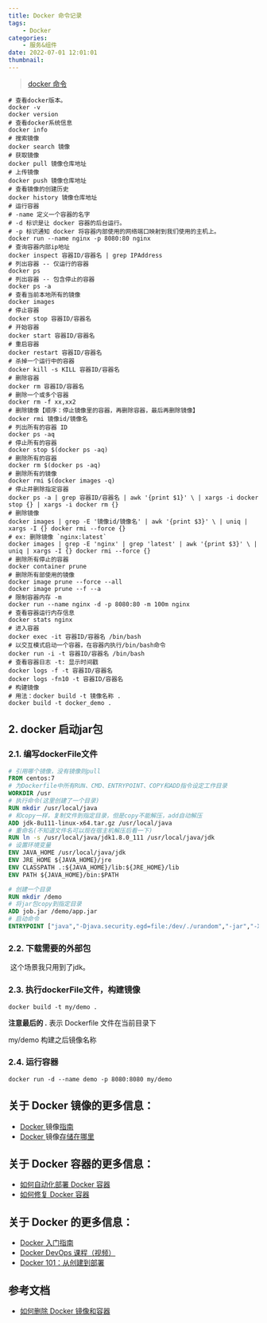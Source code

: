 ```yaml
---
title: Docker 命令记录
tags:
    - Docker
categories:
    - 服务&组件
date: 2022-07-01 12:01:01
thumbnail:
---
```


> [docker 命令](https://www.runoob.com/docker/docker-command-manual.html)

```shell
# 查看docker版本。
docker -v
docker version
# 查看docker系统信息
docker info
# 搜索镜像
docker search 镜像
# 获取镜像
docker pull 镜像仓库地址
# 上传镜像
docker push 镜像仓库地址
# 查看镜像的创建历史
docker history 镜像仓库地址
# 运行容器
# -name 定义一个容器的名字
# -d 标识是让 docker 容器的后台运行。
# -p 标识通知 docker 将容器内部使用的网络端口映射到我们使用的主机上。
docker run --name nginx -p 8080:80 nginx
# 查询容器内部ip地址
docker inspect 容器ID/容器名 | grep IPAddress
# 列出容器 -- 仅运行的容器
docker ps
# 列出容器 -- 包含停止的容器
docker ps -a
# 查看当前本地所有的镜像
docker images
# 停止容器
docker stop 容器ID/容器名
# 开始容器
docker start 容器ID/容器名
# 重启容器
docker restart 容器ID/容器名
# 杀掉一个运行中的容器
docker kill -s KILL 容器ID/容器名
# 删除容器
docker rm 容器ID/容器名
# 删除一个或多个容器
docker rm -f xx,xx2
# 删除镜像【顺序：停止镜像里的容器，再删除容器，最后再删除镜像】
docker rmi 镜像id/镜像名
# 列出所有的容器 ID
docker ps -aq
# 停止所有的容器
docker stop $(docker ps -aq)
# 删除所有的容器
docker rm $(docker ps -aq)
# 删除所有的镜像
docker rmi $(docker images -q)
# 停止并删除指定容器
docker ps -a | grep 容器ID/容器名 | awk '{print $1}' \ | xargs -i docker stop {} | xargs -i docker rm {}
# 删除镜像
docker images | grep -E '镜像id/镜像名' | awk '{print $3}' \ | uniq | xargs -I {} docker rmi --force {}
# ex: 删除镜像 `nginx:latest`
docker images | grep -E 'nginx' | grep 'latest' | awk '{print $3}' \ | uniq | xargs -I {} docker rmi --force {}
# 删除所有停止的容器
docker container prune
# 删除所有部使用的镜像
docker image prune --force --all
docker image prune --f --a
# 限制容器内存 -m
docker run --name nginx -d -p 8080:80 -m 100m nginx
# 查看容器运行内存信息
docker stats nginx
# 进入容器
docker exec -it 容器ID/容器名 /bin/bash
# 以交互模式启动一个容器，在容器内执行/bin/bash命令
docker run -i -t 容器ID/容器名 /bin/bash
# 查看容器日志 -t: 显示时间戳
docker logs -f -t 容器ID/容器名
docker logs -fn10 -t 容器ID/容器名
# 构建镜像
# 用法：docker build -t 镜像名称 .
docker build -t docker_demo .
```

## 2. docker 启动jar包

### 2.1. 编写dockerFile文件

```dockerfile
# 引用哪个镜像，没有镜像则pull
FROM centos:7
# 为Dockerfile中所有RUN、CMD、ENTRYPOINT、COPY和ADD指令设定工作目录
WORKDIR /usr
# 执行命令(这里创建了一个目录)
RUN mkdir /usr/local/java
# 和copy一样，复制文件到指定目录，但是copy不能解压，add自动解压
ADD jdk-8u111-linux-x64.tar.gz /usr/local/java
# 重命名(不知道文件名可以现在宿主机解压后看一下)
RUN ln -s /usr/local/java/jdk1.8.0_111 /usr/local/java/jdk 
# 设置环境变量 
ENV JAVA_HOME /usr/local/java/jdk 
ENV JRE_HOME ${JAVA_HOME}/jre 
ENV CLASSPATH .:${JAVA_HOME}/lib:${JRE_HOME}/lib 
ENV PATH ${JAVA_HOME}/bin:$PATH 

# 创建一个目录
RUN mkdir /demo
# 将jar包copy到指定目录
ADD job.jar /demo/app.jar
# 启动命令
ENTRYPOINT ["java","-Djava.security.egd=file:/dev/./urandom","-jar","-Xmx512m","-Xms512m","/demo/app.jar"]

```

### 2.2. 下载需要的外部包

​		这个场景我只用到了jdk。

### 2.3. 执行dockerFile文件，构建镜像

```shell
docker build -t my/demo .
```

**注意最后的 .**  表示 Dockerfile 文件在当前目录下

my/demo  构建之后镜像名称

### 2.4. 运行容器

```shell
docker run -d --name demo -p 8080:8080 my/demo
```



## **关于 Docker** 镜像**的更多信息：**

- [Docker ](https://www.freecodecamp.org/news/docker-image-guide-how-to-remove-and-delete-docker-images-stop-containers-and-remove-all-volumes/)镜像[指南](https://www.freecodecamp.org/news/docker-image-guide-how-to-remove-and-delete-docker-images-stop-containers-and-remove-all-volumes/)
- [Docker ](https://www.freecodecamp.org/news/where-are-docker-images-stored-docker-container-paths-explained/)镜像[存储在哪里](https://www.freecodecamp.org/news/where-are-docker-images-stored-docker-container-paths-explained/)

## **关于 Docker 容器的更多信息：**

- [如何自动化部署 Docker 容器](https://www.freecodecamp.org/news/automate-docker-container-deployment-via-maven-53a855e26d3e/)
- [如何修复 Docker 容器](https://www.freecodecamp.org/news/how-to-find-and-fix-docker-container-vulnerabilities-in-2020/)

## **关于 Docker 的更多信息：**

- [Docker 入门指南](https://www.freecodecamp.org/news/a-beginners-guide-to-docker-how-to-create-your-first-docker-application-cc03de9b639f/)
- [Docker DevOps 课程（视频）](https://www.freecodecamp.org/news/docker-devops-course/)
- [Docker 101：从创建到部署](https://www.freecodecamp.org/news/docker-101-creation-to-deployment/)

## 参考文档

- [如何删除 Docker 镜像和容器](https://chinese.freecodecamp.org/news/how-to-remove-images-in-docker/)
